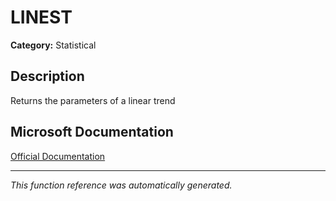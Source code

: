 # LINEST

**Category:** Statistical

## Description
Returns the parameters of a linear trend

## Microsoft Documentation
[Official Documentation](https://support.microsoft.com//en-us/office/linest-function-84d7d0d9-6e50-4101-977a-fa7abf772b6d)

---
*This function reference was automatically generated.*
